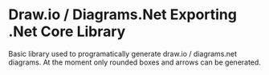 # Draw.io / Diagrams.Net Exporting .Net Core Library

Basic library used to programatically generate draw.io / diagrams.net diagrams.  At the moment only rounded boxes and arrows can be generated.

